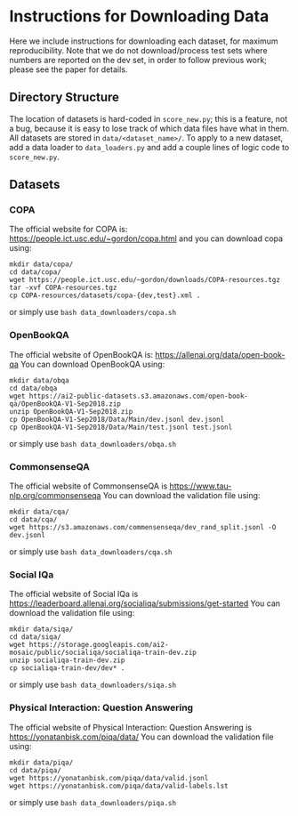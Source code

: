 # Instructions for Downloading Data

Here we include instructions for downloading each dataset, for maximum reproducibility. Note that we do not download/process test sets where numbers are reported on the dev set, in order to follow previous work; please see the paper for details.

## Directory Structure

The location of datasets is hard-coded in `score_new.py`; this is a feature, not a bug, because it is easy to lose track of which data files have what in them. All datasets are stored in `data/<dataset_name>/`. To apply to a new dataset, add a data loader to `data_loaders.py` and add a couple lines of logic code to `score_new.py`.

## Datasets

### COPA

The official website for COPA is: https://people.ict.usc.edu/~gordon/copa.html and you can download copa using:

```
mkdir data/copa/
cd data/copa/
wget https://people.ict.usc.edu/~gordon/downloads/COPA-resources.tgz
tar -xvf COPA-resources.tgz
cp COPA-resources/datasets/copa-{dev,test}.xml .
```

or simply use `bash data_downloaders/copa.sh`


### OpenBookQA

The official website of OpenBookQA is: https://allenai.org/data/open-book-qa You can download OpenBookQA using:

```
mkdir data/obqa
cd data/obqa
wget https://ai2-public-datasets.s3.amazonaws.com/open-book-qa/OpenBookQA-V1-Sep2018.zip
unzip OpenBookQA-V1-Sep2018.zip
cp OpenBookQA-V1-Sep2018/Data/Main/dev.jsonl dev.jsonl
cp OpenBookQA-V1-Sep2018/Data/Main/test.jsonl test.jsonl
```

or simply use `bash data_downloaders/obqa.sh`

### CommonsenseQA

The official website of CommonsenseQA is https://www.tau-nlp.org/commonsenseqa You can download the validation file using:

```
mkdir data/cqa/
cd data/cqa/
wget https://s3.amazonaws.com/commensenseqa/dev_rand_split.jsonl -O dev.jsonl
```

or simply use `bash data_downloaders/cqa.sh`

### Social IQa

The official website of Social IQa is https://leaderboard.allenai.org/socialiqa/submissions/get-started You can download the validation file using:

```
mkdir data/siqa/
cd data/siqa/
wget https://storage.googleapis.com/ai2-mosaic/public/socialiqa/socialiqa-train-dev.zip
unzip socialiqa-train-dev.zip
cp socialiqa-train-dev/dev* .
```

or simply use `bash data_downloaders/siqa.sh`

### Physical Interaction: Question Answering

The official website of Physical Interaction: Question Answering is https://yonatanbisk.com/piqa/data/ You can download the validation file using:

```
mkdir data/piqa/
cd data/piqa/
wget https://yonatanbisk.com/piqa/data/valid.jsonl
wget https://yonatanbisk.com/piqa/data/valid-labels.lst
```

or simply use `bash data_downloaders/piqa.sh`